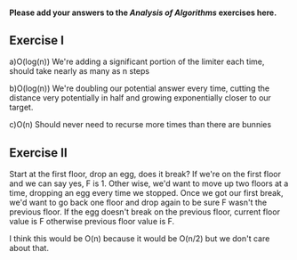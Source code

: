#### Please add your answers to the ***Analysis of  Algorithms*** exercises here.

## Exercise I

a)O(log(n)) We're adding a significant portion of the limiter each time, should take nearly as many as n steps


b)O(log(n)) We're doubling our potential answer every time, cutting the distance very potentially in half and growing exponentially closer to our target.


c)O(n) Should never need to recurse more times than there are bunnies

## Exercise II

Start at the first floor, drop an egg, does it break? If we're on the first floor and we can say yes, F is 1. Other wise, we'd want to move up two floors at a time, dropping an egg every time we stopped. Once we got our first break, we'd want to go back one floor and drop again to be sure F wasn't the previous floor. If the egg doesn't break on the previous floor, current floor value is F otherwise previous floor value is F.

I think this would be O(n) because it would be O(n/2) but we don't care about that.
